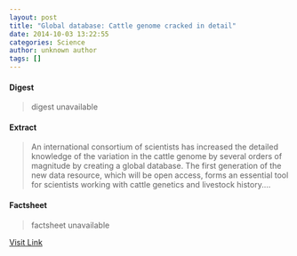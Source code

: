 ```yaml
---
layout: post
title: "Global database: Cattle genome cracked in detail"
date: 2014-10-03 13:22:55
categories: Science
author: unknown author
tags: []
---
```



#### Digest
>digest unavailable

#### Extract
>An international consortium of scientists has increased the detailed knowledge of the variation in the cattle genome by several orders of magnitude by creating a global database. The first generation of the new data resource, which will be open access, forms an essential tool for scientists working with cattle genetics and livestock history....

#### Factsheet
>factsheet unavailable

[Visit Link](http://feeds.sciencedaily.com/~r/sciencedaily/~3/w3Fm0iVLcvw/141003092255.htm)


